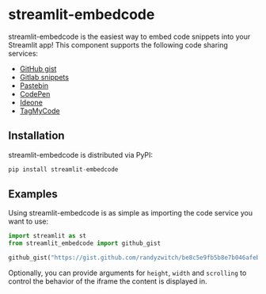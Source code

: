 # streamlit-embedcode

streamlit-embedcode is the easiest way to embed code snippets into your Streamlit app! This component supports the following code sharing services:

- [GitHub gist](https://gist.github.com/)
- [Gitlab snippets](https://gitlab.com/explore/snippets)
- [Pastebin](https://pastebin.com/)
- [CodePen](https://codepen.io/)
- [Ideone](https://ideone.com/)
- [TagMyCode](https://tagmycode.com/)

## Installation

streamlit-embedcode is distributed via PyPI:

```python
pip install streamlit-embedcode
```

## Examples

Using streamlit-embedcode is as simple as importing the code service you want to use:

```python
import streamlit as st
from streamlit_embedcode import github_gist

github_gist("https://gist.github.com/randyzwitch/be8c5e9fb5b8e7b046afebcac12e5087/")
```

Optionally, you can provide arguments for `height`, `width` and `scrolling` to control the behavior of the iframe the content is displayed in.
